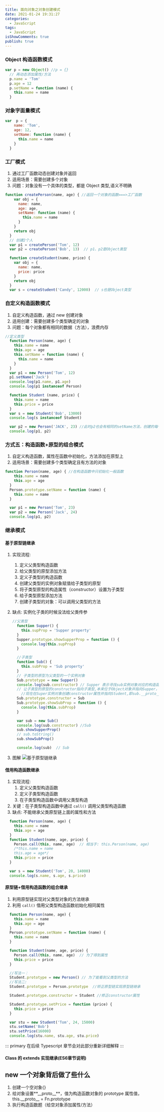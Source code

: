 ```yaml
---
title: 面向对象之对象创建模式
date: 2021-01-24 19:31:27
categories:
  - JavaScript
tags:
  - JavaScript
isShowComments: true
publish: true
---
```


### Object 构造函数模式

```JavaScript
var p = new Object() //p = {}
  // 再动态添加属性/方法
  p.name = 'Tom'
  p.age = 12
  p.setName = function (name) {
    this.name = name
  }
```

### 对象字面量模式

```JavaScript
var  p = {
    name: 'Tom',
    age: 12,
    setName: function (name) {
      this.name = name
    }
  }
```

### 工厂模式

1. 通过工厂函数动态创建对象并返回
2. 适用场景：需要创建多个对象
3. 问题：对象没有一个具体的类型，都是 Object 类型,语义不明确

```JavaScript
function createPerson(name, age) { //返回一个对象的函数===>工厂函数
    var obj = {
      name: name,
      age: age,
      setName: function (name) {
        this.name = name
      }
    }
    return obj
  }
  // 创建2个人
  var p1 = createPerson('Tom', 12)
  var p2 = createPerson('Bob', 13)  // p1、p2是Object类型

  function createStudent(name, price) {
    var obj = {
      name: name,
      price: price
    }
    return obj
  }
  var s = createStudent('Candy', 12000)  // s也是Object类型
```

### 自定义构造函数模式

1. 自定义构造函数，通过 new 创建对象
2. 适用创建：需要创建多个类型确定的对象
3. 问题：每个对象都有相同的数据（方法），浪费内存

```JavaScript
//定义类型
  function Person(name, age) {
    this.name = name
    this.age = age
    this.setName = function (name) {
      this.name = name
    }
  }
  var p1 = new Person('Tom', 12)
  p1.setName('Jack')
  console.log(p1.name, p1.age)
  console.log(p1 instanceof Person)

  function Student (name, price) {
    this.name = name
    this.price = price
  }
  var s = new Student('Bob', 13000)
  console.log(s instanceof Student)

  var p2 = new Person('JACK', 23) //此时p2也会有相同的setName方法，创建的每个实例都有相同但是不是指向同一个地址的方法对象，浪费内存
  console.log(p1, p2)
```

### 方式五：构造函数+原型的组合模式

1. 自定义构造函数，属性在函数中初始化，方法添加在原型上
2. 适用场景：需要创建多个类型确定且有方法的对象

```JavaScript
function Person(name, age) { //在构造函数中只初始化一般函数
    this.name = name
    this.age = age
  }
  Person.prototype.setName = function (name) {
    this.name = name
  }

  var p1 = new Person('Tom', 23)
  var p2 = new Person('Jack', 24)
  console.log(p1, p2)
```

### 继承模式

#### 基于原型链继承

1. 实现流程:

   1. 定义父类型构造函数
   2. 给父类型的原型添加方法
   3. 定义子类型的构造函数
   4. 创建父类型的实例对象赋值给子类型的原型
   5. 将子类型原型的构造属性（constructor）设置为子类型
   6. 给子类型原型添加方法
   7. 创建子类型的对象：可以调用父类型的方法

2. 缺点: 实例化子类的时候没法给父类传参

   ```JavaScript
   //父类型
     function Supper() {
       this.supProp = 'Supper property'
     }
     Supper.prototype.showSupperProp = function () {
       console.log(this.supProp)
     }

     //子类型
     function Sub() {
       this.subProp = 'Sub property'
     }
     // 子类型的原型为父类型的一个实例对象
     Sub.prototype = new Supper()
     console.log(sub.constructor) // Supper 表示寻找sub实例对象对应的构造函数
     // 让子类型的原型的constructor指向子类型,本来位于Object对象并指向Supper，即sub.__proto__.__proto__.constructor=Supper
       //现在在Super实例对象创建constructor属性并指向Student,即sub.__proto__.constructor = Student
     Sub.prototype.constructor = Sub
     Sub.prototype.showSubProp = function () {
       console.log(this.subProp)
     }

     var sub = new Sub()
     console.log(sub.constructor) //Sub
     sub.showSupperProp()
     // sub.toString()
     sub.showSubProp()

     console.log(sub)  // Sub
   ```

3. 图解
   ![基于原型链继承](https://blog.candane.top/peigo/2021-01-24-20-29-23.png)

#### 借用构造函数继承

1. 实现流程:
   1. 定义父类型构造函数
   2. 定义子类型构造函数
   3. 在子类型构造函数中调用父类型构造
2. 关键：在子类型构造函数中通过 `call()` 调用父类型构造函数
3. 缺点: 不能继承父类原型链上面的属性和方法

```JavaScript
  function Person(name, age) {
    this.name = name
    this.age = age
  }
  function Student(name, age, price) {
    Person.call(this, name, age)  // 相当于: this.Person(name, age)
    /*this.name = name
    this.age = age*/
    this.price = price
  }

  var s = new Student('Tom', 20, 14000)
  console.log(s.name, s.age, s.price)
```

#### 原型链+借用构造函数的组合继承

1. 利用原型链实现对父类型对象的方法继承
2. 利用 `call()` 借用父类型构造函数初始化相同属性

```JavaScript
  function Person(name, age) {
    this.name = name
    this.age = age
  }
  Person.prototype.setName = function (name) {
    this.name = name
  }

  function Student(name, age, price) {
    Person.call(this, name, age)  // 为了得到属性
    this.price = price
  }

  //写法一：
  Student.prototype = new Person() // 为了能看到父类型的方法
  //写法二:
  Student.prototype = Person.prototype  //矫正原型链实现原型链继承

  Student.prototype.constructor = Student //修正constructor属性

  Student.prototype.setPrice = function (price) {
    this.price = price
  }

  var stu = new Student('Tom', 24, 15000)
  stu.setName('Bob')
  stu.setPrice(16000)
  console.log(stu.name, stu.age, stu.price)
```

::: primary
在后续 Typescript 章节会对此部分重新详细解释
:::

#### Class 的 extends 实现继承(ES6章节说明)

## new 一个对象背后做了些什么

1. 创建一个空对象{}
2. 给对象设置**\_\_proto\_\_**，值为构造函数对象的 prototype 属性值，this.\_\_proto\_\_ = Fn.prototype
3. 执行构造函数题（给空对象添加属性/方法）
